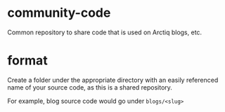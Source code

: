 # community-code
Common repository to share code that is used on Arctiq blogs, etc.

# format
Create a folder under the appropriate directory with an easily referenced name of your source code, as this is a shared repository. 

For example, blog source code would go under `blogs/<slug>`
